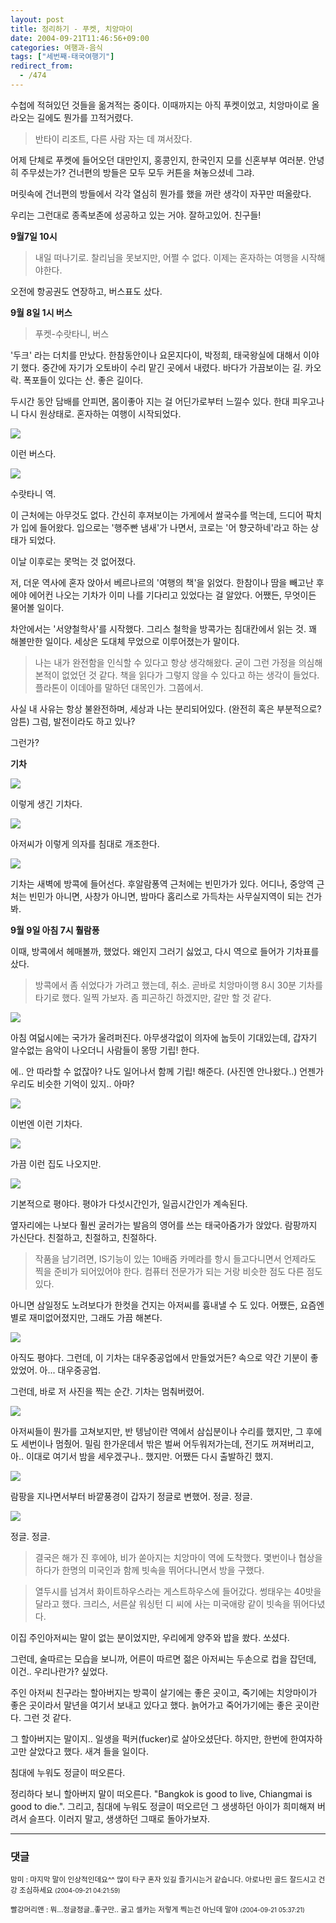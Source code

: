 ```yaml
---
layout: post
title: 정리하기 - 푸켓, 치앙마이
date: 2004-09-21T11:46:56+09:00
categories: 여행과-음식
tags: ["세번째-태국여행기"]
redirect_from:
  - /474
---
```


수첩에 적혀있던 것들을 옮겨적는 중이다. 이때까지는 아직 푸켓이었고, 치앙마이로 올라오는 길에도 뭔가를 끄적거렸다.

> 반타이 리조트, 다른 사람 자는 데 껴서잤다.

어제 단체로 푸켓에 들어오던 대만인지, 홍콩인지, 한국인지 모를 신혼부부 여러분. 안녕히 주무셨는가? 건너편의 방들은 모두 모두 커튼을 쳐놓으셨네 그랴.

머릿속에 건너편의 방들에서 각각 열심히 뭔가를 했을 꺼란 생각이 자꾸만 떠올랐다.

우리는 그런대로 종족보존에 성공하고 있는 거야. 잘하고있어. 친구들!

<strong>9월7일 10시</strong>

> 내일 떠나기로. 찰리님을 못보지만, 어쩔 수 없다. 이제는 혼자하는 여행을 시작해야한다.

오전에 항공권도 연장하고, 버스표도 샀다.

<strong>9월 8일 1시 버스</strong>

> 푸켓-수랏타니, 버스

'두크' 라는 더치를 만났다. 한참동안이나 요몬지다이, 박정희, 태국왕실에 대해서 이야기 했다. 중간에 자기가 오토바이 수리 맡긴 곳에서 내렸다. 바다가 가끔보이는 길. 카오락. 폭포들이 있다는 산. 좋은 길이다.

두시간 동안 담배를 안피면, 몸이좋아 지는 걸 어딘가로부터 느낄수 있다. 한대 피우고나니 다시 원상태로. 혼자하는 여행이 시작되었다.

<a title="Flickr에서 돌핀호텔님의 PICT0996" href="http://www.flickr.com/photos/jinto/3231176564/"><img src="http://farm4.static.flickr.com/3350/3231176564_4034958faa.jpg" /></a>

이런 버스다.

<a href="http://www.flickr.com/photos/jinto/3231176798/"><img src="http://farm4.static.flickr.com/3096/3231176798_2929824893.jpg" /></a>

수랏타니 역.

이 근처에는 아무것도 없다. 간신히 후져보이는 가게에서 쌀국수를 먹는데, 드디어 팍치가 입에 들어왔다. 입으로는 '행주빤 냄새'가 나면서, 코로는 '어 향긋하네'라고 하는 상태가 되었다.

이날 이후로는 못먹는 것 없어졌다.

저, 더운 역사에 혼자 앉아서 베르나르의 '여행의 책'을 읽었다. 한참이나 땀을 빼고난 후에야 에어컨 나오는 기차가 이미 나를 기다리고 있었다는 걸 알았다. 어쨌든, 무엇이든 물어볼 일이다.

차안에서는 '서양철학사'를 시작했다. 그리스 철학을 방콕가는 침대칸에서 읽는 것. 꽤 해볼만한 일이다. 세상은 도대체 무었으로 이루어졌는가 말이다.

> 나는 내가 완전함을 인식할 수 있다고 항상 생각해왔다. 굳이 그런 가정을 의심해 본적이 없었던 것 같다. 책을 읽다가 그렇지 않을 수 있다고 하는 생각이 들었다. 플라톤이 이데아를 말하던 대목인가. 그쯤에서.

사실 내 사유는 항상 불완전하며, 세상과 나는 분리되어있다. (완전히 혹은 부분적으로? 암튼) 그럼, 발전이라도 하고 있나?

그런가?

<strong>기차</strong>

<a href="http://www.flickr.com/photos/jinto/3231177052/"><img src="http://farm4.static.flickr.com/3119/3231177052_f2ce549ee0.jpg" /></a>

이렇게 생긴 기차다.

<a href="http://www.flickr.com/photos/jinto/3231177292/"><img src="http://farm4.static.flickr.com/3420/3231177292_9b0d9c020b.jpg" /></a>

아저씨가 이렇게 의자를 침대로 개조한다.

<a href="http://www.flickr.com/photos/jinto/3230328913/"><img src="http://farm4.static.flickr.com/3256/3230328913_d2f31d793f.jpg" /></a>

기차는 새벽에 방콕에 들어선다. 후알람퐁역 근처에는 빈민가가 있다. 어디나, 중앙역 근처는 빈민가 아니면, 사창가 아니면, 밤마다 홈리스로 가득차는 사무실지역이 되는 건가봐.

<strong>9월 9일 아침 7시 훨람퐁</strong>

이때, 방콕에서 헤매볼까, 했었다. 왜인지 그러기 싫었고, 다시 역으로 들어가 기차표를 샀다.

> 방콕에서 좀 쉬었다가 가려고 했는데, 취소. 곧바로 치앙마이행 8시 30분 기차를 타기로 했다. 일찍 가보자. 좀 피곤하긴 하겠지만, 갈만 할 것 같다.

<a href="http://www.flickr.com/photos/jinto/3230329111/"><img src="http://farm4.static.flickr.com/3461/3230329111_0d4ed010af.jpg" /></a>

아침 여덟시에는 국가가 울려퍼진다. 아무생각없이 의자에 눕듯이 기대있는데, 갑자기 알수없는 음악이 나오더니 사람들이 몽땅 기립! 한다.

에.. 안 따라할 수 없잖아? 나도 일어나서 함께 기립! 해준다. (사진엔 안나왔다..) 언젠가 우리도 비슷한 기억이 있지.. 아마?

<a href="http://www.flickr.com/photos/jinto/3230329905/"><img src="http://farm4.static.flickr.com/3320/3230329905_72b86d1875.jpg" /></a>

이번엔 이런 기차다.

<a href="http://www.flickr.com/photos/jinto/3231177932/"><img src="http://farm4.static.flickr.com/3419/3231177932_e7d14ba295.jpg" /></a>

가끔 이런 집도 나오지만.

<a href="http://www.flickr.com/photos/jinto/3231178222/"><img src="http://farm4.static.flickr.com/3390/3231178222_38fdf62a05.jpg" /></a>

기본적으로 평야다. 평야가 다섯시간인가, 일곱시간인가 계속된다.

옆자리에는 나보다 훨씬 굴러가는 발음의 영어를 쓰는 태국아줌가가 앉았다. 람팡까지 가신단다. 친절하고, 친절하고, 친절하다.

> 작품을 남기려면, IS기능이 있는 10배줌 카메라를 항시 들고다니면서 언제라도 찍을 준비가 되어있어야 한다. 컴퓨터 전문가가 되는 거랑 비슷한 점도 다른 점도 있다.

아니면 삼일정도 노려보다가 한컷을 건지는 아저씨를 흉내낼 수 도 있다. 어쨌든, 요즘엔 별로 재미없어졌지만, 그래도 가끔 해본다.

<a href="http://www.flickr.com/photos/jinto/3231178676/"><img src="http://farm4.static.flickr.com/3381/3231178676_c60fa53008.jpg" /></a>

아직도 평야다. 그런데, 이 기차는 대우중공업에서 만들었거든? 속으로 약간 기분이 좋았었어. 아... 대우중공업.

그런데, 바로 저 사진을 찍는 순간. 기차는 멈춰버렸어.

<a href="http://www.flickr.com/photos/jinto/3230330357/"><img src="http://farm4.static.flickr.com/3100/3230330357_a8dfefe9a7.jpg" /></a>

아저씨들이 뭔가를 고쳐보지만, 반 텡남이란 역에서 삼십분이나 수리를 했지만, 그 후에도 세번이나 멈췄어. 밀림 한가운데서 밖은 벌써 어두워저가는데, 전기도 꺼져버리고, 아.. 이대로 여기서 밤을 세우겠구나.. 했지만. 어쨌든 다시 출발하긴 했지.

<a href="http://www.flickr.com/photos/jinto/3230330563/"><img src="http://farm4.static.flickr.com/3415/3230330563_a68ca9314d.jpg" /></a>

람팡을 지나면서부터 바깥풍경이 갑자기 정글로 변했어. 정글. 정글.

<a href="http://www.flickr.com/photos/jinto/3231179300/"><img src="http://farm4.static.flickr.com/3478/3231179300_dcd20996aa.jpg" /></a>

정글. 정글.

> 결국은 해가 진 후에야, 비가 쏟아지는 치앙마이 역에 도착했다. 몇번이나 협상을 하다가 한명의 미국인과 함께 빗속을 뛰어다니면서 방을 구했다.

> 열두시를 넘겨서 화이트하우스라는 게스트하우스에 들어갔다. 썽태우는 40밧을 달라고 했다. 크리스, 서른살 워싱턴 디 씨에 사는 미국애랑 같이 빗속을 뛰어다녔다.

이집 주인아저씨는 말이 없는 분이었지만, 우리에게 양주와 밥을 쐈다. 쏘셨다.

그런데, 술따르는 모습을 보니까, 어른이 따르면 젊은 아저씨는 두손으로 컵을 잡던데, 이건.. 우리나란가? 싶었다.

주인 아저씨 친구라는 할아버지는 방콕이 살기에는 좋은 곳이고, 죽기에는 치앙마이가 좋은 곳이라서 말년을 여기서 보내고 있다고 했다. 늙어가고 죽어가기에는 좋은 곳이란다. 그런 것 같다.

그 할아버지는 말이지.. 일생을 퍽커(fucker)로 살아오셨단다. 하지만, 한번에 한여자하고만 살았다고 했다. 새겨 들을 일이다.

침대에 누워도 정글이 떠오른다.

정리하다 보니 할아버지 말이 떠오른다. "Bangkok is good to live, Chiangmai is good to die.". 그리고, 침대에 누워도 정글이 떠오르던 그 생생하던 아이가 희미해져 버려서 슬프다. 이러지 말고, 생생하던 그때로 돌아가보자.

* * *

### 댓글



<!--- cmt:831 --->
<!--- mail: --->
<!--- parent:0 --->

<small class=comment>맘미 : 마지막 말이 인상적인데요^^ 많이 타구 혼자 있길 즐기시는거 같습니다. 아로나민 골드 잘드시고 건강 조심하세요 <small>(2004-09-21 04:21:59)</small></small>


<!--- cmt:832 --->
<!--- mail: --->
<!--- parent:0 --->

<small class=comment>빨강머리앤 : 뭐...정글정글..좋구만.. 굴고 셀카는 저렇게 찍는건 아닌데 말야 <small>(2004-09-21 05:37:21)</small></small>

